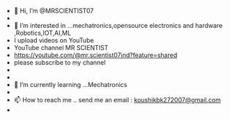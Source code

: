 - 👋 Hi, I’m @MRSCIENTIST07
- 
- 👀 I’m interested in ...mechatronics,opensource electronics and hardware ,Robotics,IOT,AI,ML
- I upload videos on YouTube
- YouTube channel MR SCIENTIST
- https://youtube.com/@mr.scientist07ind?feature=shared
- please subscribe to my channel
- 
- 
- 🌱 I’m currently learning ...Mechatronics 
- 
- 📫 How to reach me ..
send me an email : koushikbk272007@gmail.com
- 

<!---
MRSCIENTIST07/MRSCIENTIST07 is a ✨ special ✨ repository because its `README.md` (this file) appears on your GitHub profile.
You can click the Preview link to take a look at your changes.
--->
